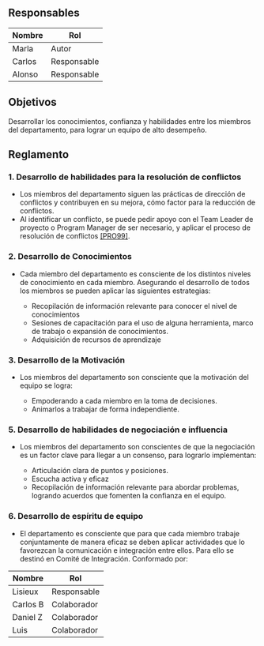 ## Responsables

| Nombre    | Rol               | 
| --------- | ----------------- | 
|  Marla    | Autor             | 
|  Carlos   | Responsable       |
|  Alonso   | Responsable       |

## Objetivos
Desarrollar los conocimientos, confianza y habilidades entre los miembros del departamento, para lograr un equipo de alto desempeño.

## Reglamento
### 1. Desarrollo de habilidades para la resolución de conflictos
- Los miembros del departamento siguen las prácticas de dirección de conflictos y contribuyen en su mejora, cómo factor para la reducción de conflictos.
- Al identificar un conflicto, se puede pedir apoyo con el Team Leader de proyecto o Program Manager de ser necesario, y aplicar el proceso de resolución de conflictos <a href="https://github.com/novaDepto/Nova/wiki/Proceso-de-resolución-de-conflictos">[PRO99]</a>. 

### 2. Desarrollo de Conocimientos
- Cada miembro del departamento es consciente de los distintos niveles de conocimiento en cada miembro. Asegurando el desarrollo de todos los miembros se pueden aplicar las siguientes estrategias:
<ul>
    <ul>
    <li>Recopilación de información relevante para conocer el nivel de conocimientos</li>
    <li>Sesiones de capacitación para el uso de alguna herramienta, marco de trabajo o expansión de conocimientos.</li>
    <li>Adquisición de recursos de aprendizaje</li>
    </ul>
</ul>

### 3. Desarrollo de la Motivación
- Los miembros del departamento son consciente que la motivación del equipo se logra:
<ul>
    <ul>
        <li>Empoderando a cada miembro en la toma de decisiones.</li>
        <li>Animarlos a trabajar de forma independiente.</li>
    </ul>
</ul>

### 5. Desarrollo de habilidades de negociación e influencia
- Los miembros del departamento son conscientes de que la negociación es un factor clave para llegar a un consenso, para lograrlo implementan: 
<ul>
    <ul>
        <li> Articulación clara de puntos y posiciones.</li>
        <li>Escucha activa y eficaz</li>
        <li>Recopilación de información relevante para abordar problemas, logrando acuerdos que fomenten la confianza en el equipo.</li>
    </ul>
</ul>


### 6. Desarrollo de espíritu de equipo
- El departamento es consciente que para que cada miembro trabaje conjuntamente de manera eficaz se deben aplicar actividades que lo favorezcan la comunicación e integración entre ellos. Para ello se destinó en Comité de Integración. Conformado por:

|  Nombre  | Rol        |
| -------- | --------   |
| Lisieux  | Responsable|
| Carlos B | Colaborador|
| Daniel Z | Colaborador|
| Luis     | Colaborador|



